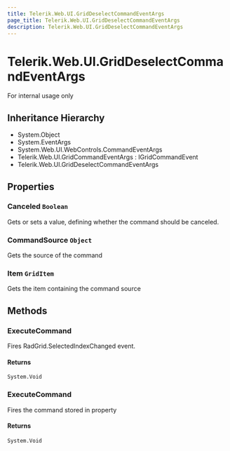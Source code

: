 ```yaml
---
title: Telerik.Web.UI.GridDeselectCommandEventArgs
page_title: Telerik.Web.UI.GridDeselectCommandEventArgs
description: Telerik.Web.UI.GridDeselectCommandEventArgs
---
```


# Telerik.Web.UI.GridDeselectCommandEventArgs

For internal usage only

## Inheritance Hierarchy

* System.Object
* System.EventArgs
* System.Web.UI.WebControls.CommandEventArgs
* Telerik.Web.UI.GridCommandEventArgs : IGridCommandEvent
* Telerik.Web.UI.GridDeselectCommandEventArgs

## Properties

###  Canceled `Boolean`

Gets or sets a value, defining whether the command should be canceled.

###  CommandSource `Object`

Gets the source of the command

###  Item `GridItem`

Gets the item containing the command source

## Methods

###  ExecuteCommand

Fires RadGrid.SelectedIndexChanged event.

#### Returns

`System.Void` 

###  ExecuteCommand

Fires the command stored in 
                property

#### Returns

`System.Void` 

